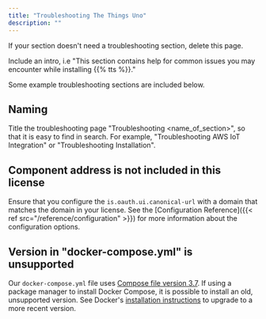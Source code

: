 ```yaml
---
title: "Troubleshooting The Things Uno"
description: ""
---
```


If your section doesn't need a troubleshooting section, delete this page.

Include an intro, i.e "This section contains help for common issues you may encounter while installing {{% tts %}}."

Some example troubleshooting sections are included below.

## Naming

Title the troubleshooting page "Troubleshooting <name_of_section>", so that it is easy to find in search. For example, "Troubleshooting AWS IoT Integration" or "Troubleshooting Installation".

## Component address is not included in this license

Ensure that you configure the `is.oauth.ui.canonical-url` with a domain that matches the domain in your license. See the [Configuration Reference]({{< ref src="/reference/configuration" >}}) for more information about the configuration options.

## Version in "docker-compose.yml" is unsupported

Our `docker-compose.yml` file uses [Compose file version 3.7](https://docs.docker.com/compose/compose-file/). If using a package manager to install Docker Compose, it is possible to install an old, unsupported version. See Docker's [installation instructions](https://docs.docker.com/compose/install/) to upgrade to a more recent version.
